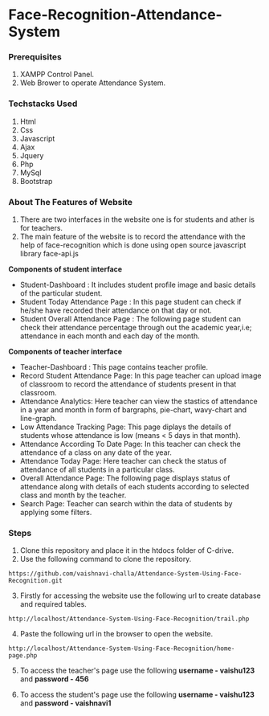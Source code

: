 # Face-Recognition-Attendance-System

### Prerequisites

1. XAMPP Control Panel.
2. Web Brower to operate Attendance System.

### Techstacks Used
1. Html
2. Css
3. Javascript
4. Ajax
5. Jquery
6. Php
7. MySql
8. Bootstrap

### About The Features of Website
1. There are two interfaces in the website one is for students and ather is for teachers.
2. The main feature of the website is to record the attendance with the help of face-recognition which is done using open source javascript library face-api.js<br>

**Components of student interface**
* Student-Dashboard : It includes student profile image and basic details of the particular student.
* Student Today Attendance Page : In this page student can check if he/she have recorded their attendance on that day or not.
* Student Overall Attendance Page : The following page student can check their attendance percentage through out the academic year,i.e; attendance in each month and each day of the month.<br>

**Components of teacher interface**
* Teacher-Dashboard : This page contains teacher profile.
* Record Student Attendance Page: In this page teacher can upload image of classroom to record the attendance of students present in that classroom.
* Attendance Analytics: Here teacher can view the stastics of attendance in a year and month in form of bargraphs, pie-chart, wavy-chart and line-graph.
* Low Attendance Tracking Page: This page diplays the details of students whose attendance is low (means < 5 days in that month).
* Attendance According To Date Page: In this teacher can check the attendance of a class on any date of the year.
* Attendance Today Page: Here teacher can check the status of attendance of all students in a particular class.
* Overall Attendance Page: The following page displays status of attendance along with details of each students according to selected class and month by the teacher.
* Search Page: Teacher can search within the data of students by applying some filters.
### Steps

1. Clone this repository and place it in the htdocs folder of C-drive.
2. Use the following command to clone the repository.
```
https://github.com/vaishnavi-challa/Attendance-System-Using-Face-Recognition.git
```
3. Firstly for accessing the website use the following url to create database and required tables.
```
http://localhost/Attendance-System-Using-Face-Recognition/trail.php
```
4. Paste the following url in the browser to open the website.
```
http://localhost/Attendance-System-Using-Face-Recognition/home-page.php
```

5. To access the teacher's page use the following **username - vaishu123** and **password - 456**

6. To access the student's page use the following **username - vaishu123** and **password - vaishnavi1**
